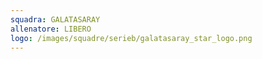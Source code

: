 ```yaml
---
squadra: GALATASARAY
allenatore: LIBERO
logo: /images/squadre/serieb/galatasaray_star_logo.png
---
```

